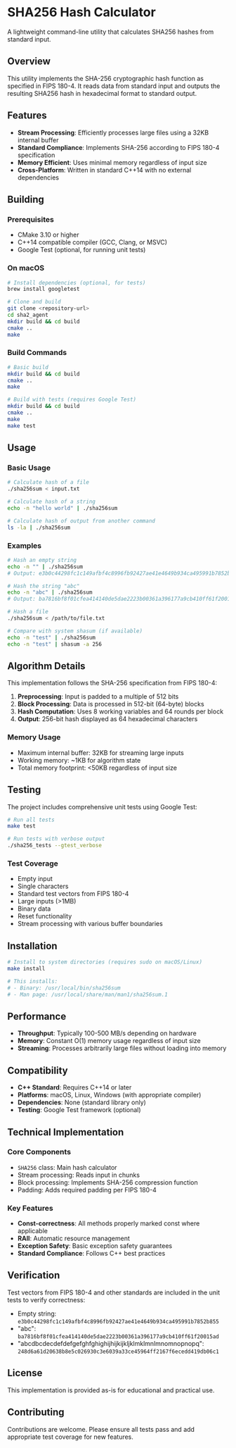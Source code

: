 # SHA256 Hash Calculator

A lightweight command-line utility that calculates SHA256 hashes from standard input.

## Overview

This utility implements the SHA-256 cryptographic hash function as specified in FIPS 180-4. It reads data from standard input and outputs the resulting SHA256 hash in hexadecimal format to standard output.

## Features

- **Stream Processing**: Efficiently processes large files using a 32KB internal buffer
- **Standard Compliance**: Implements SHA-256 according to FIPS 180-4 specification
- **Memory Efficient**: Uses minimal memory regardless of input size
- **Cross-Platform**: Written in standard C++14 with no external dependencies

## Building

### Prerequisites

- CMake 3.10 or higher
- C++14 compatible compiler (GCC, Clang, or MSVC)
- Google Test (optional, for running unit tests)

### On macOS

```bash
# Install dependencies (optional, for tests)
brew install googletest

# Clone and build
git clone <repository-url>
cd sha2_agent
mkdir build && cd build
cmake ..
make
```

### Build Commands

```bash
# Basic build
mkdir build && cd build
cmake ..
make

# Build with tests (requires Google Test)
mkdir build && cd build
cmake ..
make
make test
```

## Usage

### Basic Usage

```bash
# Calculate hash of a file
./sha256sum < input.txt

# Calculate hash of a string
echo -n "hello world" | ./sha256sum

# Calculate hash of output from another command
ls -la | ./sha256sum
```

### Examples

```bash
# Hash an empty string
echo -n "" | ./sha256sum
# Output: e3b0c44298fc1c149afbf4c8996fb92427ae41e4649b934ca495991b7852b855

# Hash the string "abc"
echo -n "abc" | ./sha256sum
# Output: ba7816bf8f01cfea414140de5dae2223b00361a396177a9cb410ff61f20015ad

# Hash a file
./sha256sum < /path/to/file.txt

# Compare with system shasum (if available)
echo -n "test" | ./sha256sum
echo -n "test" | shasum -a 256
```

## Algorithm Details

This implementation follows the SHA-256 specification from FIPS 180-4:

1. **Preprocessing**: Input is padded to a multiple of 512 bits
2. **Block Processing**: Data is processed in 512-bit (64-byte) blocks
3. **Hash Computation**: Uses 8 working variables and 64 rounds per block
4. **Output**: 256-bit hash displayed as 64 hexadecimal characters

### Memory Usage

- Maximum internal buffer: 32KB for streaming large inputs
- Working memory: ~1KB for algorithm state
- Total memory footprint: <50KB regardless of input size

## Testing

The project includes comprehensive unit tests using Google Test:

```bash
# Run all tests
make test

# Run tests with verbose output
./sha256_tests --gtest_verbose
```

### Test Coverage

- Empty input
- Single characters
- Standard test vectors from FIPS 180-4
- Large inputs (>1MB)
- Binary data
- Reset functionality
- Stream processing with various buffer boundaries

## Installation

```bash
# Install to system directories (requires sudo on macOS/Linux)
make install

# This installs:
# - Binary: /usr/local/bin/sha256sum
# - Man page: /usr/local/share/man/man1/sha256sum.1
```

## Performance

- **Throughput**: Typically 100-500 MB/s depending on hardware
- **Memory**: Constant O(1) memory usage regardless of input size
- **Streaming**: Processes arbitrarily large files without loading into memory

## Compatibility

- **C++ Standard**: Requires C++14 or later
- **Platforms**: macOS, Linux, Windows (with appropriate compiler)
- **Dependencies**: None (standard library only)
- **Testing**: Google Test framework (optional)

## Technical Implementation

### Core Components

- `SHA256` class: Main hash calculator
- Stream processing: Reads input in chunks
- Block processing: Implements SHA-256 compression function
- Padding: Adds required padding per FIPS 180-4

### Key Features

- **Const-correctness**: All methods properly marked const where applicable
- **RAII**: Automatic resource management
- **Exception Safety**: Basic exception safety guarantees
- **Standard Compliance**: Follows C++ best practices

## Verification

Test vectors from FIPS 180-4 and other standards are included in the unit tests to verify correctness:

- Empty string: `e3b0c44298fc1c149afbf4c8996fb92427ae41e4649b934ca495991b7852b855`
- "abc": `ba7816bf8f01cfea414140de5dae2223b00361a396177a9cb410ff61f20015ad`
- "abcdbcdecdefdefgefghfghighijhijkijkljklmklmnlmnomnopnopq": `248d6a61d20638b8e5c026930c3e6039a33ce45964ff2167f6ecedd419db06c1`

## License

This implementation is provided as-is for educational and practical use.

## Contributing

Contributions are welcome. Please ensure all tests pass and add appropriate test coverage for new features.
